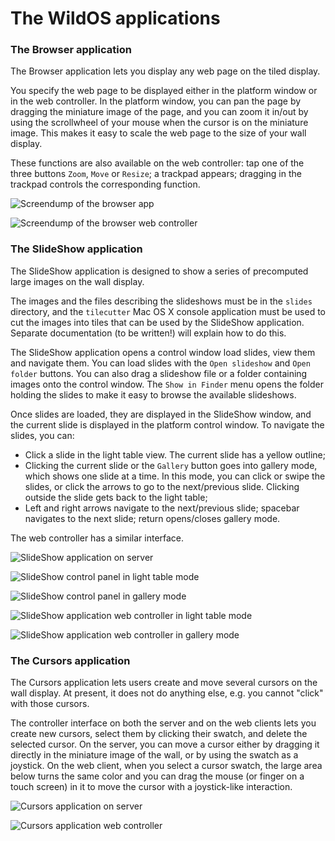 The WildOS applications
========

### The Browser application ###

The Browser application lets you display any web page on the tiled display.

You specify the web page to be displayed either in the platform window or in the web controller.
In the platform window, you can pan the page by dragging the miniature image of the page, and you can zoom it in/out by using the scrollwheel of your mouse when the cursor is on the miniature image. This makes it easy to scale the web page to the size of your wall display.

These functions are also available on the web controller: tap one of the three buttons `Zoom`, `Move` or `Resize`;
a trackpad appears; dragging in the trackpad controls the corresponding function.

![Screendump of the browser app](img/browser.png)

![Screendump of the browser web controller](img/browser-controller.png)

### The SlideShow application ###

The SlideShow application is designed to show a series of precomputed large images on the wall display. 

The images and the files describing the slideshows must be in the `slides` directory, and the `tilecutter` Mac OS X console application must be used to cut the images into tiles that can be used by the SlideShow application. Separate documentation (to be written!) will explain how to do this. 

The SlideShow application opens a control window load slides, view them and navigate them.
You can load slides with the `Open slideshow` and `Open folder` buttons.
You can also drag a slideshow file or a folder containing images onto the control window.
The `Show in Finder` menu opens the folder holding the slides to make it easy to browse the available slideshows.

Once slides are loaded, they are displayed in the SlideShow window, and the current slide is displayed in the platform control window. To navigate the slides, you can:

- Click a slide in the light table view. The current slide has a yellow outline;
- Clicking the current slide or the `Gallery` button goes into gallery mode, which shows one slide at a time. In this mode, you can click or swipe the slides, or click the arrows to go to the next/previous slide. Clicking outside the slide gets back to the light table;
- Left and right arrows navigate to the next/previous slide; spacebar navigates to the next slide; return opens/closes gallery mode.

The web controller has a similar interface.

![SlideShow application on server](img/slideshow.png )

![SlideShow control panel in light table mode](img/slideshow-help.png)

![SlideShow control panel in gallery mode](img/slideshow-gallery.png)

![SlideShow application web controller in light table mode](img/slideshow-controller.png)

![SlideShow application web controller in gallery mode](img/slideshow-controller-gallery.png)


### The Cursors application ###

The Cursors application lets users create and move several cursors on the wall display. At present, it does not do anything else, e.g. you cannot "click" with those cursors.

The controller interface on both the server and on the web clients lets you create new cursors, select them by clicking their swatch, and delete the selected cursor. On the server, you can move a cursor either by dragging it directly in the miniature image of the wall, or by using the swatch as a joystick. On the web client, when you select a cursor swatch, the large area below turns the same color and you can drag the mouse (or finger on a touch screen) in it to move the cursor with a joystick-like interaction.

![Cursors application on server](img/cursors.png)

![Cursors application web controller](img/cursors-controller.png)

